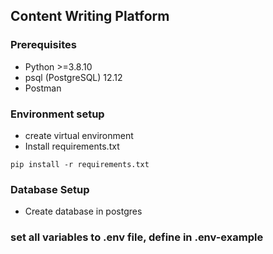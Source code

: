 
<h2> Content Writing Platform</h2>

### Prerequisites 

* Python >=3.8.10
* psql (PostgreSQL) 12.12
* Postman 


### Environment setup
- create virtual environment
- Install requirements.txt
```console
pip install -r requirements.txt
```
### Database Setup
- Create database in postgres

### set all variables to .env file, define in .env-example

